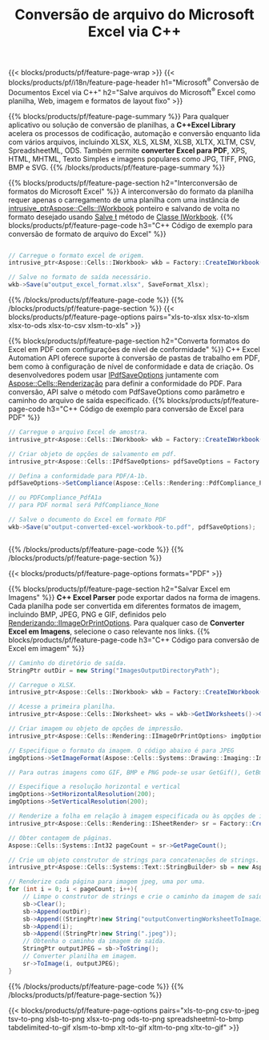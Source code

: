 ﻿---
title: Conversão de arquivo do Microsoft Excel via C++ 
url: /pt/cpp/conversion/
description: Converta Excel XLS, XLSX, ODS, CSV para PDF, XPS, HTML, JPEG e outros formatos com apenas algumas linhas de código C++.
---
{{< blocks/products/pf/feature-page-wrap >}}
{{< blocks/products/pf/i18n/feature-page-header h1="Microsoft<sup>&reg;</sup> Conversão de Documentos Excel via C++" h2="Salve arquivos do Microsoft<sup>&reg;</sup> Excel como planilha, Web, imagem e formatos de layout fixo" >}}

{{% blocks/products/pf/feature-page-summary %}}
Para qualquer aplicativo ou solução de conversão de planilhas, a **C++Excel Library** acelera os processos de codificação, automação e conversão enquanto lida com vários arquivos, incluindo XLSX, XLS, XLSM, XLSB, XLTX, XLTM, CSV, SpreadsheetML, ODS. Também permite **converter Excel para PDF**, XPS, HTML, MHTML, Texto Simples e imagens populares como JPG, TIFF, PNG, BMP e SVG.
{{% /blocks/products/pf/feature-page-summary %}}

{{% blocks/products/pf/feature-page-section h2="Interconversão de formatos do Microsoft Excel" %}}
A interconversão do formato da planilha requer apenas o carregamento de uma planilha com uma instância de [ intrusive_ptr<Aspose::Cells::IWorkbook>](https://reference.aspose.com/cells/cpp/class/aspose.cells.i_workbook) ponteiro e salvando de volta no formato desejado usando [Salve ](https://reference.aspose.com/cells/cpp/class/aspose.cells.i_workbook#a9460f52a2dec8f4bf623a4905167d997) método de [Classe IWorkbook](https://reference.aspose.com/cells/cpp/class/aspose.cells.i_workbook).
{{% blocks/products/pf/feature-page-code h3="C++ Código de exemplo para conversão de formato de arquivo do Excel" %}}

```cs

// Carregue o formato excel de origem.
intrusive_ptr<Aspose::Cells::IWorkbook> wkb = Factory::CreateIWorkbook(u"src_excel_file.xls");

// Salve no formato de saída necessário.
wkb->Save(u"output_excel_format.xlsx", SaveFormat_Xlsx);


```
{{% /blocks/products/pf/feature-page-code %}}
{{% /blocks/products/pf/feature-page-section %}}
{{< blocks/products/pf/feature-page-options pairs="xls-to-xlsx xlsx-to-xlsm xlsx-to-ods xlsx-to-csv xlsm-to-xls" >}}


{{% blocks/products/pf/feature-page-section h2="Converta formatos do Excel em PDF com configurações de nível de conformidade" %}}
C++ Excel Automation API oferece suporte à conversão de pastas de trabalho em PDF, bem como à configuração de nível de conformidade e data de criação. Os desenvolvedores podem usar [IPdfSaveOptions](https://reference.aspose.com/cells/cpp/class/aspose.cells.i_pdf_save_options) juntamente com [Aspose::Cells::Renderização](https://reference.aspose.com/cells/cpp/namespace/aspose.cells.rendering) para definir a conformidade do PDF. Para conversão, API salve o método com PdfSaveOptions como parâmetro e caminho do arquivo de saída especificado. 
{{% blocks/products/pf/feature-page-code h3="C++ Código de exemplo para conversão de Excel para PDF" %}}

```cs
// Carregue o arquivo Excel de amostra.
intrusive_ptr<Aspose::Cells::IWorkbook> wkb = Factory::CreateIWorkbook(u"sample-convert-excel-to.pdf");

// Criar objeto de opções de salvamento em pdf.
intrusive_ptr<Aspose::Cells::IPdfSaveOptions> pdfSaveOptions = Factory::CreateIPdfSaveOptions();

// Defina a conformidade para PDF/A-1b.
pdfSaveOptions->SetCompliance(Aspose::Cells::Rendering::PdfCompliance_PdfA1b);

// ou PDFCompliance_PdfA1a 
// para PDF normal será PdfCompliance_None

// Salve o documento do Excel em formato PDF
wkb->Save(u"output-converted-excel-workbook-to.pdf", pdfSaveOptions);



```
{{% /blocks/products/pf/feature-page-code %}}
{{% /blocks/products/pf/feature-page-section %}}

{{< blocks/products/pf/feature-page-options formats="PDF" >}}

{{% blocks/products/pf/feature-page-section h2="Salvar Excel em Imagens" %}}
**C++ Excel Parser** pode exportar dados na forma de imagens. Cada planilha pode ser convertida em diferentes formatos de imagem, incluindo BMP, JPEG, PNG e GIF, definidos pelo [Renderizando::IImageOrPrintOptions](https://reference.aspose.com/cells/cpp/class/aspose.cells.rendering.i_image_or_print_options). Para qualquer caso de **Converter Excel em Imagens**, selecione o caso relevante nos links.
{{% blocks/products/pf/feature-page-code h3="C++ Código para conversão de Excel em imagem" %}}

```cs
// Caminho do diretório de saída.
StringPtr outDir = new String("ImagesOutputDirectoryPath");

// Carregue o XLSX.
intrusive_ptr<Aspose::Cells::IWorkbook> wkb = Factory::CreateIWorkbook(u"source-excel-file.xlsx");

// Acesse a primeira planilha.
intrusive_ptr<Aspose::Cells::IWorksheet> wks = wkb->GetIWorksheets()->GetObjectByIndex(0);

// Criar imagem ou objeto de opções de impressão.
intrusive_ptr<Aspose::Cells::Rendering::IImageOrPrintOptions> imgOptions = Factory::CreateIImageOrPrintOptions();

// Especifique o formato da imagem. O código abaixo é para JPEG
imgOptions->SetImageFormat(Aspose::Cells::Systems::Drawing::Imaging::ImageFormat::GetJpeg());

// Para outras imagens como GIF, BMP e PNG pode-se usar GetGif(), GetBmp() e GetPng() respectivamente 

// Especifique a resolução horizontal e vertical
imgOptions->SetHorizontalResolution(200);
imgOptions->SetVerticalResolution(200);

// Renderize a folha em relação à imagem especificada ou às opções de impressão.
intrusive_ptr<Aspose::Cells::Rendering::ISheetRender> sr = Factory::CreateISheetRender(wks, imgOptions);

// Obter contagem de páginas.
Aspose::Cells::Systems::Int32 pageCount = sr->GetPageCount();

// Crie um objeto construtor de strings para concatenações de strings.
intrusive_ptr<Aspose::Cells::Systems::Text::StringBuilder> sb = new Aspose::Cells::Systems::Text::StringBuilder();

// Renderize cada página para imagem jpeg, uma por uma.
for (int i = 0; i < pageCount; i++){
	// Limpe o construtor de strings e crie o caminho da imagem de saída com concatenações de strings.
	sb->Clear();
	sb->Append(outDir);
	sb->Append((StringPtr)new String("outputConvertingWorksheetToImageJPEG_"));
	sb->Append(i);
	sb->Append((StringPtr)new String(".jpeg"));
	// Obtenha o caminho da imagem de saída.
	StringPtr outputJPEG = sb->ToString();
	// Converter planilha em imagem.
	sr->ToImage(i, outputJPEG);
}

```
{{% /blocks/products/pf/feature-page-code %}}
{{% /blocks/products/pf/feature-page-section %}}

{{< blocks/products/pf/feature-page-options pairs="xls-to-png csv-to-jpeg tsv-to-png xlsb-to-png xlsx-to-png ods-to-png spreadsheetml-to-bmp tabdelimited-to-gif xlsm-to-bmp xlt-to-gif xltm-to-png xltx-to-gif" >}}